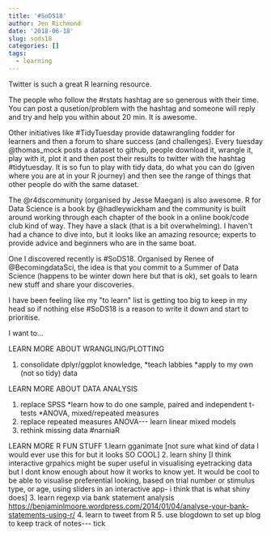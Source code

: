 ```yaml
---
title: '#SoDS18'
author: Jen Richmond
date: '2018-06-18'
slug: sods18
categories: []
tags:
  - learning
---
```


Twitter is such a great R learning resource.

The people who follow the #rstats hashtag are so generous with their time. You can post a qusetion/problem with the hashtag and someone will reply and try and help you within about 20 min. It is awesome.
<!--more-->

Other initiatives like #TidyTuesday provide datawrangling fodder for learners and then a forum to share success (and challenges). Every tuesday @thomas_mock posts a dataset to github, people download it, wrangle it, play with it, plot it and then post their results to twitter with the hashtag #tidytuesday. It is so fun to play with tidy data, do what you can do (given where you are at in your R journey) and then see the range of things that other people do with the same dataset. 

The @r4dscommunity (organised by Jesse Maegan) is also awesome. R for Data Science is a book by @hadleywickham and the community is built around working through each chapter of the book in a online book/code club kind of way. They have a slack (that is a bit overwhelming).  I haven't had a chance to dive into, but it looks like an amazing resource; experts to provide advice and beginners who are in the same boat. 

One I discovered recently is #SoDS18. Organised by Renee of @BecomingdataSci, the idea is that you commit to a Summer of Data Science (happens to be winter down here but that is ok), set goals to learn new stuff and share your discoveries. 

I have been feeling like my "to learn" list is getting too big to keep in my head so if nothing else #SoDS18 is a reason to write it down and start to prioritise. 

I want to...

LEARN MORE ABOUT WRANGLING/PLOTTING
1. consolidate dplyr/ggplot knowledge, 
  *teach labbies 
  *apply to my own (not so tidy) data


LEARN MORE ABOUT DATA ANALYSIS
1. replace SPSS
  *learn how to do one sample, paired and independent t-tests
  *ANOVA, mixed/repeated measures
2. replace repeated measures ANOVA--- learn linear mixed models
3. rethink missing data #narniaR


LEARN MORE R FUN STUFF
1.learn gganimate [not sure what kind of data I would ever use this for but it looks SO COOL]
2. learn shiny [I think interactive grpahics might be super useful in visualising eyetracking data but I dont know enough about how it works to know yet. It would be cool to be able to visualise preferential looking, based on trial number or stimulus type, or age, using sliders in an interactive app- i think that is what shiny does]
3. learn regexp via bank statement analysis  https://benjaminlmoore.wordpress.com/2014/01/04/analyse-your-bank-statements-using-r/
4. learn to tweet from R
5. use blogdown to set up blog to keep track of notes--- tick


